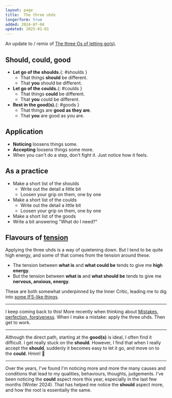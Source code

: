 ```yaml
---
layout: page
title:  The three uhds
longerform: true
added: 2024-07-04
updated: 2025-01-01
---
```


An update to / remix of [The three Os of letting go(s)](/thinking/the-three-os-of-letting-go-s/).

## Should, could, good

- **Let go of the shoulds.**{: #shoulds }
    - That things **should** be different.
    - That **you** should be different.
- **Let go of the coulds.**{: #coulds }
    - That things **could** be different.
    - That **you** could be different.
- **Rest in the good(s).**{: #goods }
    - That things are **good as they are**.
    - That **you** are good as you are.

## Application

- **Noticing** loosens things some.
- **Accepting** loosens things some more.
- When you can't do a step, don't fight it. Just notice how it feels.

## As a practice

- Make a short list of the shoulds
    - Write out the detail a little bit
    - Loosen your grip on them, one by one
- Make a short list of the coulds
    - Write out the detail a little bit
    - Loosen your grip on them, one by one
- Make a short list of the goods
- Write a bit answering "What do I need?"

## Flavours of [tension](/thinking/tension/)

Applying the three uhds is a way of quietening down. But I tend to be quite high energy, and some of that comes from the tension around these.

- The tension between **what is** and **what could be** tends to give me **high energy**.
- But the tension between **what is** and **what should be** tends to give me **nervous, anxious, energy**.

These are both somewhat underpinned by the Inner Critic, leading me to dig into [some IFS-like things](/thinking/archive/#ifs).

---

I keep coming back to this! More recently when thinking about [Mistakes, perfection, forgiveness](/thinking/mistakes-perfection-forgiveness/). When I make a mistake: apply the three uhds. Then get to work.

---

Although the direct path, starting at the **good(s)** is ideal, I often find it difficult. I get really stuck on the **should**. However, I find that when I really accept the **should**, suddenly it becomes easy to let it go, and move on to the **could**. Hmm! 🤔

---

Over the years, I've found I'm noticing more and more the many causes and conditions that lead to my qualities, behaviours, thoughts, judgements. I've been noticing the **could** aspect more this year, especially in the last few months (Winter 2024). That has helped me notice the **should** aspect more, and how the root is essentially the same.
